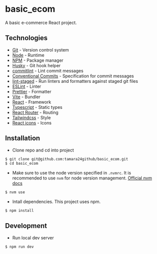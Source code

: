 # basic_ecom

A basic e-commerce React project.

## Technologies

- [Git](https://git-scm.com/) - Version control system
- [Node](https://nodejs.org/en) - Runtime
- [NPM](https://www.npmjs.com/) - Package manager
- [Husky](https://typicode.github.io/husky/) - Git hook helper
- [commitlint](https://commitlint.js.org/) - Lint commit messages
- [Conventional Commits](https://www.conventionalcommits.org/en/v1.0.0-beta.2/) - Specification for commit messages
- [lint-staged](https://github.com/okonet/lint-staged/) - Run linters and formatters against staged git files
- [ESLint](https://eslint.org/) - Linter
- [Prettier](https://prettier.io/) - Formatter
- [Vite](https://vitejs.dev/) - Bundler
- [React](https://react.dev/) - Framework
- [Typescript](https://www.typescriptlang.org/) - Static types
- [React Router](https://reactrouter.com/en/main) - Routing
- [Tailwindcss](https://tailwindcss.com/) - Style
- [React icons](https://react-icons.github.io/react-icons/) - Icons

## Installation

- Clone repo and cd into project

```sh
$ git clone git@github.com:tamara24github/basic_ecom.git
$ cd basic_ecom
```

- Make sure to use the node version specified in `.nvmrc`. It is recommended to use `nvm` for node version management. [Official nvm docs](https://github.com/nvm-sh/nvm/blob/master/README.md)

```sh
$ nvm use
```

- Intall dependencies. This project uses npm.

```sh
$ npm install

```

## Development

- Run local dev server

```sh
$ npm run dev

```

